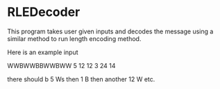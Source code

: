 # RLEDecoder
This program takes user given inputs and decodes the message using a similar method to run length encoding method. 

Here is an example input

WWBWWBBWWBWW
5 12 12 3 24 14 

there should b 5 Ws then 1 B then another 12 W etc.
